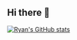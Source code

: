 ## Hi there 👋

<!--
**FarmersWrap/FarmersWrap** is a ✨ _special_ ✨ repository because its `README.md` (this file) appears on your GitHub profile.

Here are some ideas to get you started:

- 🔭 I’m currently working on ...
- 🌱 I’m currently learning ...
- 👯 I’m looking to collaborate on ...
- 🤔 I’m looking for help with ...
- 💬 Ask me about ...
- 📫 How to reach me: ...
- 😄 Pronouns: ...
- ⚡ Fun fact: ...
-->
[![Ryan's GitHub stats](https://github-readme-stats.vercel.app/api?username=FarmersWrap&include_all_commits=true&show_icons=true&count_private=true)](https://github.com/anuraghazra/github-readme-stats)

